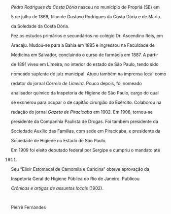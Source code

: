 

*Pedro Rodrigues da Costa Dória* nasceu no município de Propriá (SE) em

5 de julho de 1866, filho de Gustavo Rodrigues da Costa Dória e de Maria

da Soledade da Costa Dória.



Fez os estudos primários e secundários no colégio Dr. Ascendino Reis, em

Aracaju. Mudou-se para a Bahia em 1885 e ingressou na Faculdade de

Medicina em Salvador, concluindo o curso de farmácia em 1887. A partir

de 1891 viveu em Limeira, no interior do estado de São Paulo, tendo sido

nomeado suplente do juiz municipal. Atuou também na imprensa local como

redator do jornal *Correio de* *Limeira*. Pouco depois, foi nomeado

analisador químico da Inspetoria de Higiene de São Paulo, cargo do qual

se exonerou para ocupar o de capitão cirurgião do Exército. Colaborou na

redação do jornal *Gazeta de Piracicaba* em 1902. Em 1906, tornou-se

presidente da Companhia Paulista de Drogas. Foi também presidente da

Sociedade Auxílio das Famílias, com sede em Piracicaba, e presidente da

Sociedade de Higiene no Estado de São Paulo.



Em 1909 foi eleito deputado federal por Sergipe e cumpriu o mandato até

1911.



Seu “Elixir Estomacal de Camomila e Caricina” obteve aprovação da

Inspetoria Geral de Higiene Pública do Rio de Janeiro. Publicou

*Crônicas e artigos de assuntos locais* (1902).



 



Pierre Fernandes



